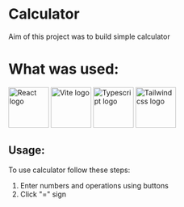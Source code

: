 # Calculator
Aim of this project was to build simple calculator

# What was used:
<p>
  <a href="https://react.dev" target="_blank"><img src="https://pbs.twimg.com/profile_images/1785867863191932928/EpOqfO6d_400x400.png" alt="React logo" width="80" height="80" /></a>
  <a href="https://vite.dev" target="_blank"><img src="https://uploads.sitepoint.com/wp-content/uploads/2021/04/1618197067vitejs.png" alt="Vite logo" width="80" height="80" /></a>
  <a href="https://www.typescriptlang.org" target="_blank"><img src="https://upload.wikimedia.org/wikipedia/commons/thumb/4/4c/Typescript_logo_2020.svg/1200px-Typescript_logo_2020.svg.png" alt="Typescript logo" width="80" height="80" /></a>
  <a href="https://tailwindcss.com" target="_blank"><img src="https://upload.wikimedia.org/wikipedia/commons/thumb/d/d5/Tailwind_CSS_Logo.svg/1024px-Tailwind_CSS_Logo.svg.png" alt="Tailwindcss logo" width="80" height="80" /></a>
</p>

## Usage:
To use calculator follow these steps:

1. Enter numbers and operations using buttons
2. Click "=" sign
